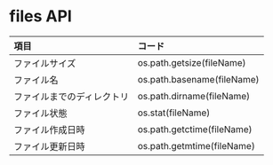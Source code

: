 # files API

|項目|コード|
|:--|:--|
|ファイルサイズ|os.path.getsize(fileName)|
|ファイル名|os.path.basename(fileName)|
|ファイルまでのディレクトリ|os.path.dirname(fileName)|
|ファイル状態|os.stat(fileName)|
|ファイル作成日時|os.path.getctime(fileName)|
|ファイル更新日時|os.path.getmtime(fileName)|
